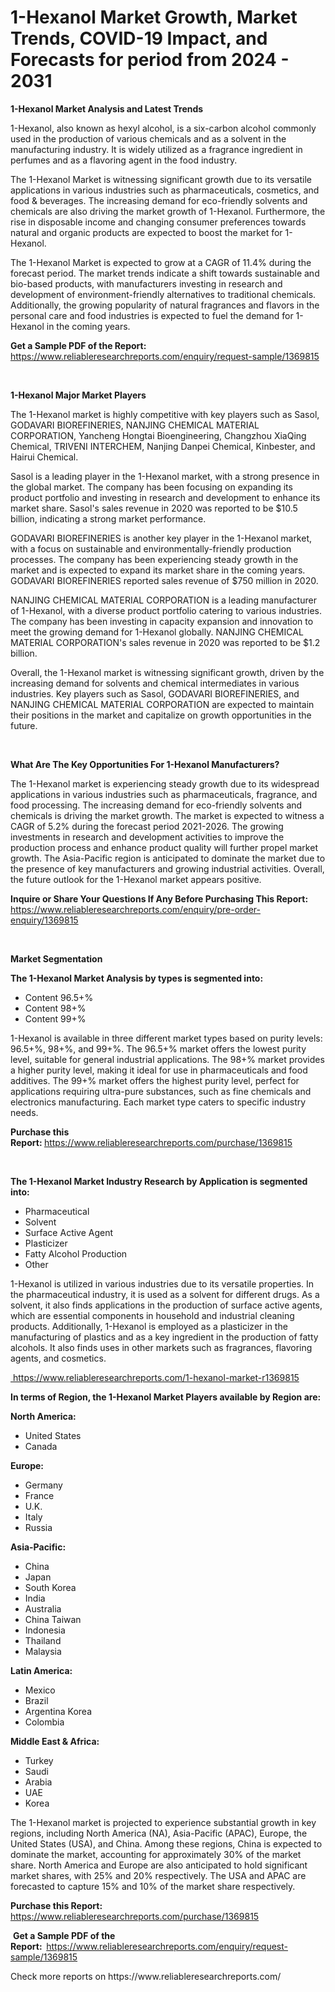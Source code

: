 <p><h1>1-Hexanol Market Growth, Market Trends, COVID-19 Impact, and Forecasts for period from 2024 - 2031</h1></p><p><strong>1-Hexanol Market Analysis and Latest Trends</strong></p>
<p><p>1-Hexanol, also known as hexyl alcohol, is a six-carbon alcohol commonly used in the production of various chemicals and as a solvent in the manufacturing industry. It is widely utilized as a fragrance ingredient in perfumes and as a flavoring agent in the food industry.</p><p>The 1-Hexanol Market is witnessing significant growth due to its versatile applications in various industries such as pharmaceuticals, cosmetics, and food & beverages. The increasing demand for eco-friendly solvents and chemicals are also driving the market growth of 1-Hexanol. Furthermore, the rise in disposable income and changing consumer preferences towards natural and organic products are expected to boost the market for 1-Hexanol.</p><p>The 1-Hexanol Market is expected to grow at a CAGR of 11.4% during the forecast period. The market trends indicate a shift towards sustainable and bio-based products, with manufacturers investing in research and development of environment-friendly alternatives to traditional chemicals. Additionally, the growing popularity of natural fragrances and flavors in the personal care and food industries is expected to fuel the demand for 1-Hexanol in the coming years.</p></p>
<p><strong>Get a Sample PDF of the Report:&nbsp;</strong> <a href="https://www.reliableresearchreports.com/enquiry/request-sample/1369815">https://www.reliableresearchreports.com/enquiry/request-sample/1369815</a></p>
<p>&nbsp;</p>
<p><strong>1-Hexanol Major Market Players</strong></p>
<p><p>The 1-Hexanol market is highly competitive with key players such as Sasol, GODAVARI BIOREFINERIES, NANJING CHEMICAL MATERIAL CORPORATION, Yancheng Hongtai Bioengineering, Changzhou XiaQing Chemical, TRIVENI INTERCHEM, Nanjing Danpei Chemical, Kinbester, and Hairui Chemical.</p><p>Sasol is a leading player in the 1-Hexanol market, with a strong presence in the global market. The company has been focusing on expanding its product portfolio and investing in research and development to enhance its market share. Sasol's sales revenue in 2020 was reported to be $10.5 billion, indicating a strong market performance.</p><p>GODAVARI BIOREFINERIES is another key player in the 1-Hexanol market, with a focus on sustainable and environmentally-friendly production processes. The company has been experiencing steady growth in the market and is expected to expand its market share in the coming years. GODAVARI BIOREFINERIES reported sales revenue of $750 million in 2020.</p><p>NANJING CHEMICAL MATERIAL CORPORATION is a leading manufacturer of 1-Hexanol, with a diverse product portfolio catering to various industries. The company has been investing in capacity expansion and innovation to meet the growing demand for 1-Hexanol globally. NANJING CHEMICAL MATERIAL CORPORATION's sales revenue in 2020 was reported to be $1.2 billion.</p><p>Overall, the 1-Hexanol market is witnessing significant growth, driven by the increasing demand for solvents and chemical intermediates in various industries. Key players such as Sasol, GODAVARI BIOREFINERIES, and NANJING CHEMICAL MATERIAL CORPORATION are expected to maintain their positions in the market and capitalize on growth opportunities in the future.</p></p>
<p>&nbsp;</p>
<p><strong>What Are The Key Opportunities For 1-Hexanol Manufacturers?</strong></p>
<p><p>The 1-Hexanol market is experiencing steady growth due to its widespread applications in various industries such as pharmaceuticals, fragrance, and food processing. The increasing demand for eco-friendly solvents and chemicals is driving the market growth. The market is expected to witness a CAGR of 5.2% during the forecast period 2021-2026. The growing investments in research and development activities to improve the production process and enhance product quality will further propel market growth. The Asia-Pacific region is anticipated to dominate the market due to the presence of key manufacturers and growing industrial activities. Overall, the future outlook for the 1-Hexanol market appears positive.</p></p>
<p><strong>Inquire or Share Your Questions If Any Before Purchasing This Report:</strong> <a href="https://www.reliableresearchreports.com/enquiry/pre-order-enquiry/1369815">https://www.reliableresearchreports.com/enquiry/pre-order-enquiry/1369815</a></p>
<p>&nbsp;</p>
<p><strong>Market Segmentation</strong></p>
<p><strong>The 1-Hexanol Market Analysis by types is segmented into:</strong></p>
<p><ul><li>Content 96.5+%</li><li>Content 98+%</li><li>Content 99+%</li></ul></p>
<p><p>1-Hexanol is available in three different market types based on purity levels: 96.5+%, 98+%, and 99+%. The 96.5+% market offers the lowest purity level, suitable for general industrial applications. The 98+% market provides a higher purity level, making it ideal for use in pharmaceuticals and food additives. The 99+% market offers the highest purity level, perfect for applications requiring ultra-pure substances, such as fine chemicals and electronics manufacturing. Each market type caters to specific industry needs.</p></p>
<p><strong>Purchase this Report:&nbsp;</strong><a href="https://www.reliableresearchreports.com/purchase/1369815">https://www.reliableresearchreports.com/purchase/1369815</a></p>
<p>&nbsp;</p>
<p><strong>The 1-Hexanol Market Industry Research by Application is segmented into:</strong></p>
<p><ul><li>Pharmaceutical</li><li>Solvent</li><li>Surface Active Agent</li><li>Plasticizer</li><li>Fatty Alcohol Production</li><li>Other</li></ul></p>
<p><p>1-Hexanol is utilized in various industries due to its versatile properties. In the pharmaceutical industry, it is used as a solvent for different drugs. As a solvent, it also finds applications in the production of surface active agents, which are essential components in household and industrial cleaning products. Additionally, 1-Hexanol is employed as a plasticizer in the manufacturing of plastics and as a key ingredient in the production of fatty alcohols. It also finds uses in other markets such as fragrances, flavoring agents, and cosmetics.</p></p>
<p><a href="https://www.reliableresearchreports.com/1-hexanol-market-r1369815">&nbsp;https://www.reliableresearchreports.com/1-hexanol-market-r1369815</a></p>
<p><strong>In terms of Region, the 1-Hexanol Market Players available by Region are:</strong></p>
<p>
    <p> <strong> North America: </strong>
        <ul>
            <li>United States</li>
            <li>Canada</li>
        </ul>
        </p> 
    <p> <strong> Europe: </strong>
        <ul>
            <li>Germany</li>
            <li>France</li>
            <li>U.K.</li>
            <li>Italy</li>
            <li>Russia</li>
        </ul>
        </p> 
    <p> <strong> Asia-Pacific: </strong>
        <ul>
            <li>China</li>
            <li>Japan</li>
            <li>South Korea</li>
            <li>India</li>
            <li>Australia</li>
            <li>China Taiwan</li>
            <li>Indonesia</li>
            <li>Thailand</li>
            <li>Malaysia</li>
        </ul>
        </p> 
    <p> <strong> Latin America: </strong>
        <ul>
            <li>Mexico</li>
            <li>Brazil</li>
            <li>Argentina Korea</li>
            <li>Colombia</li>
        </ul>
        </p> 
    <p> <strong> Middle East & Africa: </strong>
        <ul>
            <li>Turkey</li>
            <li>Saudi</li>
            <li>Arabia</li>
            <li>UAE</li>
            <li>Korea</li>
        </ul>
    </p>
    </p>
<p><p>The 1-Hexanol market is projected to experience substantial growth in key regions, including North America (NA), Asia-Pacific (APAC), Europe, the United States (USA), and China. Among these regions, China is expected to dominate the market, accounting for approximately 30% of the market share. North America and Europe are also anticipated to hold significant market shares, with 25% and 20% respectively. The USA and APAC are forecasted to capture 15% and 10% of the market share respectively.</p></p>
<p><strong>Purchase this Report: </strong><a href="https://www.reliableresearchreports.com/purchase/1369815">https://www.reliableresearchreports.com/purchase/1369815</a></p>
<p>&nbsp;<strong>Get a Sample PDF of the Report:&nbsp;&nbsp;</strong><a href="https://www.reliableresearchreports.com/enquiry/request-sample/1369815">https://www.reliableresearchreports.com/enquiry/request-sample/1369815</a></p>
<p><strong></strong></p>
<p>Check more reports on https://www.reliableresearchreports.com/</p>